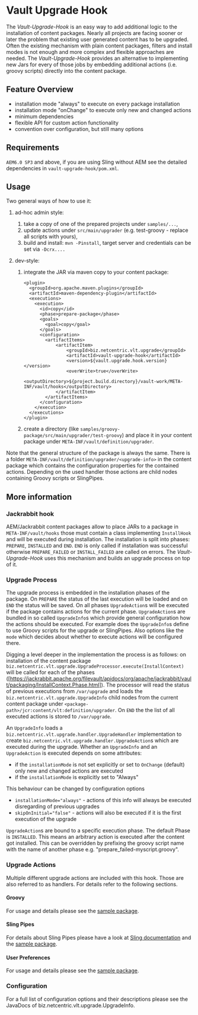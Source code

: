 # Vault Upgrade Hook

The *Vault-Upgrade-Hook* is an easy way to add additional logic to the installation of content packages. Nearly all projects are facing sooner or later the problem that existing user generated content has to be upgraded. Often the existing mechanism with plain content packages, filters and install modes is not enough and more complex and flexible approaches are needed. The *Vault-Upgrade-Hook* provides an alternative to implementing new Jars for every of those jobs by embedding additional actions (i.e. groovy scripts) directly into the content package. 

## Feature Overview

- installation mode "always" to execute on every package installation 
- installation mode "onChange" to execute only new and changed actions
- minimum dependencies
- flexible API for custom action functionality
- convention over configuration, but still many options

## Requirements
 
`AEM6.0 SP3` and above, if you are using Sling without AEM see the detailed dependencies in `vault-upgrade-hook/pom.xml`.

## Usage

Two general ways of how to use it: 

1. ad-hoc admin style:
    1. take a copy of one of the prepared projects under `samples/...`, 
    1. update actions under `src/main/upgrader` (e.g. test-groovy - replace all scripts with yours),
    1. build and install: `mvn -Pinstall`, target server and credentials can be set via `-Dcrx....`

2. dev-style:
    1. integrate the JAR via maven copy to your content package:
        ```
        <plugin>
          <groupId>org.apache.maven.plugins</groupId>
          <artifactId>maven-dependency-plugin</artifactId>
          <executions>
            <execution>
              <id>copy</id>
              <phase>prepare-package</phase>
              <goals>
                <goal>copy</goal>
              </goals>
              <configuration>
                <artifactItems>
                    <artifactItem>
                        <groupId>biz.netcentric.vlt.upgrade</groupId>
                        <artifactId>vault-upgrade-hook</artifactId>
                        <version>${vault.upgrade.hook.version}</version>
                        <overWrite>true</overWrite>
                        <outputDirectory>${project.build.directory}/vault-work/META-INF/vault/hooks</outputDirectory>
                    </artifactItem>
                </artifactItems>
              </configuration>
            </execution>
          </executions>
        </plugin>
        ```
    2. create a directory (like `samples/groovy-package/src/main/upgrader/test-groovy`) and place it in your content package under `META-INF/vault/definition/upgrader`.

Note that the general structure of the package is always the same. There is a folder `META-INF/vault/definition/upgrader/<upgrade-info>` in the content package which contains the configuration properties for the contained actions. Depending on the used handler those actions are child nodes containing Groovy scripts or SlingPipes.   

## More information

### Jackrabbit hook

AEM/Jackrabbit content packages allow to place JARs to a package in `META-INF/vault/hooks` those must contain a class implementing `InstallHook` and will be executed during installation. The installation is split into phases: `PREPARE`, `INSTALLED` and `END`. `END` is only called if installation was successful otherwise `PREPARE_FAILED` or `INSTALL_FAILED` are called on errors. The *Vault-Upgrade-Hook* uses this mechanism and builds an upgrade process on top of it.

### Upgrade Process

The upgrade process is embedded in the installation phases of the package. On `PREPARE` the status of the last execution will be loaded and on `END` the status will be saved. On all phases `UpgradeAction`s will be executed if the package contains actions for the current phase. `UpgradeAction`s are bundled in so called `UpgradeInfo`s which provide general configuration how the actions should be executed. For example does the `UpgradeInfo`s define to use Groovy scripts for the upgrade or SlingPipes. Also options like the `mode` which decides about whether to execute actions will be configured there.

Digging a level deeper in the implementation the process is as follows: on installation of the content package `biz.netcentric.vlt.upgrade.UpgradeProcessor.execute(InstallContext)` will be called for each of the phases ([https://jackrabbit.apache.org/filevault/apidocs/org/apache/jackrabbit/vault/packaging/InstallContext.Phase.html]). The processor will read the status of previous executions from `/var/upgrade` and loads the `biz.netcentric.vlt.upgrade.UpgradeInfo` child nodes from the current content package under `<package-path>/jcr:content/vlt:definition/upgrader`. On `END` the the list of all executed actions is stored to `/var/upgrade`.

An `UpgradeInfo` loads a `biz.netcentric.vlt.upgrade.handler.UpgradeHandler` implementation to create `biz.netcentric.vlt.upgrade.handler.UpgradeAction`s which are executed during the upgrade. Whether an `UpgradeInfo` and an `UpgradeAction` is executed depends on some attributes:

- if the `installationMode` is not set explicitly or set to `OnChange` (default) only new and changed actions are executed 
- if the `installationMode` is explicitly set to "Always" 

This behaviour can be changed by configuration options 
- `installationMode="always"` - actions of this info will always be executed disregarding of previous upgrades
- `skipOnInitial="false"` - actions will also be executed if it is the first execution of the upgrade

`UpgradeAction`s are bound to a specific execution phase. The default Phase is `INSTALLED`. This means an arbitrary action is executed after the content got installed. This can be overridden by prefixing the groovy script name with the name of another phase e.g. "prepare_failed-myscript.groovy".

### Upgrade Actions
Multiple different upgrade actions are included with this hook. Those are also referred to as handlers. For details refer to the following sections.

#### Groovy

For usage and details please see the [sample package](samples/groovy-package).

#### Sling Pipes

For details about Sling Pipes please have a look at [Sling documentation](https://sling.apache.org/documentation/bundles/sling-pipes.html) and the [sample package](samples/sling-pipes-package).

#### User Preferences

For usage and details please see the [sample package](samples/userpreferences-package).

### Configuration

For a full list of configuration options and their descriptions please see the JavaDocs of biz.netcentric.vlt.upgrade.UpgradeInfo.
